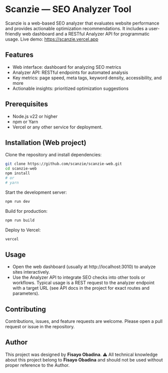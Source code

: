 # Scanzie — SEO Analyzer Tool

Scanzie is a web-based SEO analyzer that evaluates website performance and provides actionable optimization recommendations. It includes a user-friendly web dashboard and a RESTful Analyzer API for programmatic usage. Live demo: https://scanzie.vercel.app

## Features
- Web interface: dashboard for analyzing SEO metrics
- Analyzer API: RESTful endpoints for automated analysis
- Key metrics: page speed, meta tags, keyword density, accessibility, and more
- Actionable insights: prioritized optimization suggestions

## Prerequisites
- Node.js v22 or higher
- npm or Yarn
- Vercel or any other service for deployment.

## Installation (Web project)
Clone the repository and install dependencies:

```bash
git clone https://github.com/scanzie/scanzie-web.git
cd scanzie-web
npm install
# or
# yarn
```

Start the development server:

```bash
npm run dev
```

Build for production:

```bash
npm run build
```

Deploy to Vercel:

```bash
vercel
```

## Usage
- Open the web dashboard (usually at http://localhost:3010) to analyze sites interactively.
- Use the Analyzer API to integrate SEO checks into other tools or workflows. Typical usage is a REST request to the analyzer endpoint with a target URL (see API docs in the project for exact routes and parameters).

## Contributing
Contributions, issues, and feature requests are welcome. Please open a pull request or issue in the repository.

## Author
This project was designed by **Fisayo Obadina**. 
⚠️ All technical knowledge about this project belong to **Fisayo Obadina** and should not be used without proper reference to the Author.


